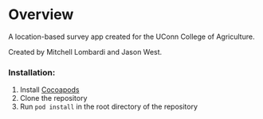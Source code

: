 # Overview
A location-based survey app created for the UConn College of Agriculture. 

Created by Mitchell Lombardi and Jason West.
### Installation:
1. Install [Cocoapods](https://cocoapods.org/)
2. Clone the repository
3. Run `pod install` in the root directory of the repository
